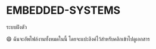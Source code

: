 # EMBEDDED-SYSTEMS
ระบบฝังตัว

😄 ฉันจะอัพไฟล์งานทั้งหมดในนี้ โดยจะแปะลิงค์ไว้สำหรับคลิกเข้าไปดูเอกสาร

